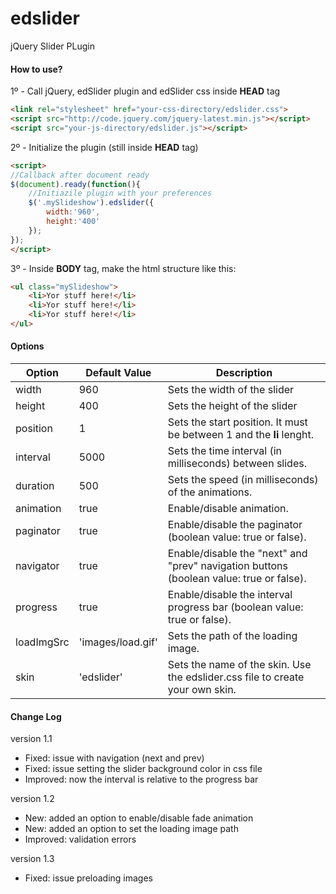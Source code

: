 # edslider
jQuery Slider PLugin

#### How to use?
1º - Call jQuery, edSlider plugin and edSlider css inside **HEAD** tag
```html
<link rel="stylesheet" href="your-css-directory/edslider.css">
<script src="http://code.jquery.com/jquery-latest.min.js"></script>
<script src="your-js-directory/edslider.js"></script>
```
2º - Initialize the plugin (still inside **HEAD** tag)
```html
<script>
//Callback after document ready
$(document).ready(function(){
	//Initiazile plugin with your preferences
	$('.mySlideshow').edslider({
		width:'960',
		height:'400'
	});
});
</script>
```
3º - Inside **BODY** tag, make the html structure like this:
```html
<ul class="mySlideshow">
	<li>Yor stuff here!</li>
	<li>Yor stuff here!</li>
	<li>Yor stuff here!</li>
</ul>
```

#### Options
Option | Default Value | Description
--- | --- | ---
width |	960 | Sets the width of the slider
height | 400 | Sets the height of the slider
position | 1 | Sets the start position. It must be between 1 and the **li** lenght.
interval | 5000 | Sets the time interval (in milliseconds) between slides.
duration | 500 | Sets the speed (in milliseconds) of the animations.
animation | true | Enable/disable animation.
paginator |	true | Enable/disable the paginator (boolean value: true or false).
navigator |	true | Enable/disable the "next" and "prev" navigation buttons (boolean value: true or false).
progress |	true | Enable/disable the interval progress bar (boolean value: true or false).
loadImgSrc | 'images/load.gif' | Sets the path of the loading image.
skin | 'edslider' | Sets the name of the skin. Use the edslider.css file to create your own skin.

#### Change Log
version 1.1
* Fixed: issue with navigation (next and prev)
* Fixed: issue setting the slider background color in css file
* Improved: now the interval is relative to the progress bar

version 1.2
* New: added an option to enable/disable fade animation
* New: added an option to set the loading image path
* Improved: validation errors

version 1.3
* Fixed: issue preloading images
